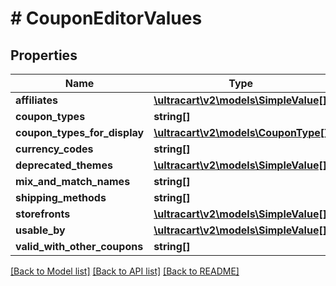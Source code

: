 # # CouponEditorValues

## Properties

Name | Type | Description | Notes
------------ | ------------- | ------------- | -------------
**affiliates** | [**\ultracart\v2\models\SimpleValue[]**](SimpleValue.md) | affiliates | [optional]
**coupon_types** | **string[]** | coupon_types | [optional]
**coupon_types_for_display** | [**\ultracart\v2\models\CouponType[]**](CouponType.md) | coupon_types_for_display | [optional]
**currency_codes** | **string[]** | currency_codes | [optional]
**deprecated_themes** | [**\ultracart\v2\models\SimpleValue[]**](SimpleValue.md) | deprecated_themes | [optional]
**mix_and_match_names** | **string[]** | mix_and_match_names | [optional]
**shipping_methods** | **string[]** | shipping_methods | [optional]
**storefronts** | [**\ultracart\v2\models\SimpleValue[]**](SimpleValue.md) | storefronts | [optional]
**usable_by** | [**\ultracart\v2\models\SimpleValue[]**](SimpleValue.md) | usable_by | [optional]
**valid_with_other_coupons** | **string[]** | valid_with_other_coupons | [optional]

[[Back to Model list]](../../README.md#models) [[Back to API list]](../../README.md#endpoints) [[Back to README]](../../README.md)
